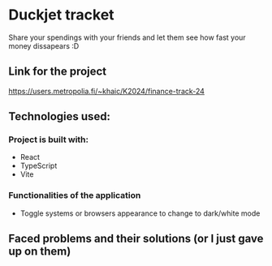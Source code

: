 # Duckjet tracket
Share your spendings with your friends and let them see how fast your money dissapears :D

## Link for the project
<https://users.metropolia.fi/~khaic/K2024/finance-track-24>


## Technologies used:
### Project is built with: 
- React
- TypeScript 
- Vite

### Functionalities of the application
- Toggle systems or browsers appearance to change to dark/white mode


## Faced problems and their solutions (or I just gave up on them)
